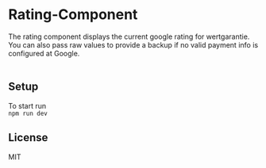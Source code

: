 <h1>Rating-Component</h1>
The rating component displays the current google rating for wertgarantie. You can also pass raw values to provide a backup if no valid payment info is configured at Google.
<br>
<br>

<h2>Setup</h2>

To start run <br>
`npm run dev`

<h2>License</h2>
MIT